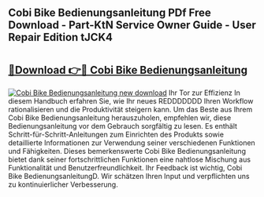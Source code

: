## Cobi Bike Bedienungsanleitung PDf Free Download - Part-KtN Service Owner Guide - User Repair Edition tJCK4

# <h2><a href="http://df655od.blite.top/?on=Cobi+Bike+Bedienungsanleitung">🔗Download 👉🔴 Cobi Bike Bedienungsanleitung</a></h2>

[![Cobi Bike Bedienungsanleitung new download](https://i.imgur.com/lujVjoI.png)](http://df655od.blite.top/?on=Cobi+Bike+Bedienungsanleitung)
Ihr Tor zur Effizienz In diesem Handbuch erfahren Sie, wie Ihr neues REDDDDDDD Ihren Workflow rationalisieren und die Produktivität steigern kann. Um das Beste aus Ihrem Cobi Bike Bedienungsanleitung herauszuholen, empfehlen wir, diese Bedienungsanleitung vor dem Gebrauch sorgfältig zu lesen. Es enthält Schritt-für-Schritt-Anleitungen zum Einrichten des Produkts sowie detaillierte Informationen zur Verwendung seiner verschiedenen Funktionen und Fähigkeiten. Dieses bemerkenswerte Cobi Bike Bedienungsanleitung bietet dank seiner fortschrittlichen Funktionen eine nahtlose Mischung aus Funktionalität und Benutzerfreundlichkeit. Ihr Feedback ist wichtig, Cobi Bike BedienungsanleitungD. Wir schätzen Ihren Input und verpflichten uns zu kontinuierlicher Verbesserung.
